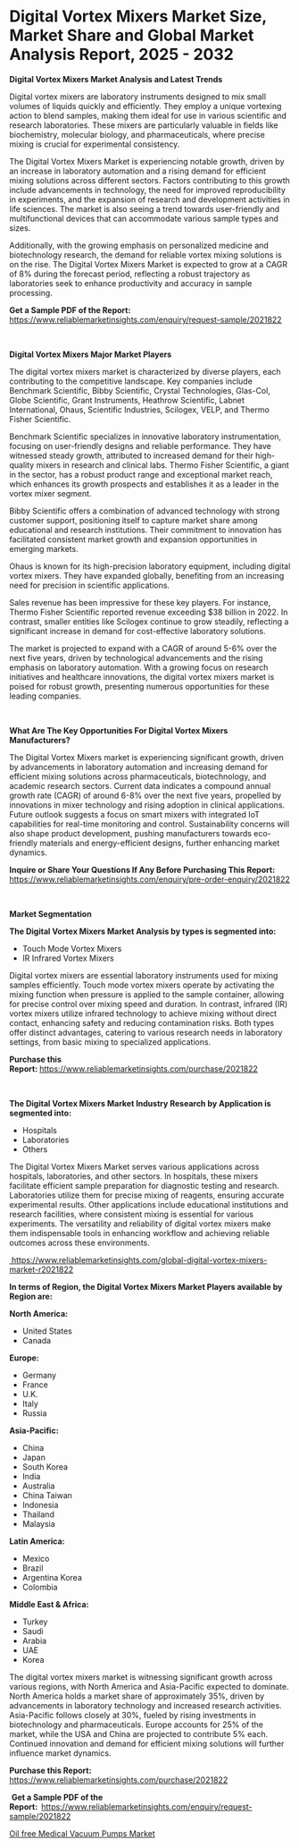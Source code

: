 <p><h1>Digital Vortex Mixers Market Size, Market Share and Global Market Analysis Report, 2025 - 2032</h1></p><p><strong>Digital Vortex Mixers Market Analysis and Latest Trends</strong></p>
<p><p>Digital vortex mixers are laboratory instruments designed to mix small volumes of liquids quickly and efficiently. They employ a unique vortexing action to blend samples, making them ideal for use in various scientific and research laboratories. These mixers are particularly valuable in fields like biochemistry, molecular biology, and pharmaceuticals, where precise mixing is crucial for experimental consistency. </p><p>The Digital Vortex Mixers Market is experiencing notable growth, driven by an increase in laboratory automation and a rising demand for efficient mixing solutions across different sectors. Factors contributing to this growth include advancements in technology, the need for improved reproducibility in experiments, and the expansion of research and development activities in life sciences. The market is also seeing a trend towards user-friendly and multifunctional devices that can accommodate various sample types and sizes.</p><p>Additionally, with the growing emphasis on personalized medicine and biotechnology research, the demand for reliable vortex mixing solutions is on the rise. The Digital Vortex Mixers Market is expected to grow at a CAGR of 8% during the forecast period, reflecting a robust trajectory as laboratories seek to enhance productivity and accuracy in sample processing.</p></p>
<p><strong>Get a Sample PDF of the Report:&nbsp;</strong> <a href="https://www.reliablemarketinsights.com/enquiry/request-sample/2021822?utm_campaign=3284&utm_medium=2&utm_source=Github&utm_content=ia&utm_term=29032025&utm_id=digital-vortex-mixers">https://www.reliablemarketinsights.com/enquiry/request-sample/2021822</a></p>
<p>&nbsp;</p>
<p><strong>Digital Vortex Mixers Major Market Players</strong></p>
<p><p>The digital vortex mixers market is characterized by diverse players, each contributing to the competitive landscape. Key companies include Benchmark Scientific, Bibby Scientific, Crystal Technologies, Glas-Col, Globe Scientific, Grant Instruments, Heathrow Scientific, Labnet International, Ohaus, Scientific Industries, Scilogex, VELP, and Thermo Fisher Scientific.</p><p>Benchmark Scientific specializes in innovative laboratory instrumentation, focusing on user-friendly designs and reliable performance. They have witnessed steady growth, attributed to increased demand for their high-quality mixers in research and clinical labs. Thermo Fisher Scientific, a giant in the sector, has a robust product range and exceptional market reach, which enhances its growth prospects and establishes it as a leader in the vortex mixer segment.</p><p>Bibby Scientific offers a combination of advanced technology with strong customer support, positioning itself to capture market share among educational and research institutions. Their commitment to innovation has facilitated consistent market growth and expansion opportunities in emerging markets.</p><p>Ohaus is known for its high-precision laboratory equipment, including digital vortex mixers. They have expanded globally, benefiting from an increasing need for precision in scientific applications.</p><p>Sales revenue has been impressive for these key players. For instance, Thermo Fisher Scientific reported revenue exceeding $38 billion in 2022. In contrast, smaller entities like Scilogex continue to grow steadily, reflecting a significant increase in demand for cost-effective laboratory solutions.</p><p>The market is projected to expand with a CAGR of around 5-6% over the next five years, driven by technological advancements and the rising emphasis on laboratory automation. With a growing focus on research initiatives and healthcare innovations, the digital vortex mixers market is poised for robust growth, presenting numerous opportunities for these leading companies.</p></p>
<p>&nbsp;</p>
<p><strong>What Are The Key Opportunities For Digital Vortex Mixers Manufacturers?</strong></p>
<p><p>The Digital Vortex Mixers market is experiencing significant growth, driven by advancements in laboratory automation and increasing demand for efficient mixing solutions across pharmaceuticals, biotechnology, and academic research sectors. Current data indicates a compound annual growth rate (CAGR) of around 6-8% over the next five years, propelled by innovations in mixer technology and rising adoption in clinical applications. Future outlook suggests a focus on smart mixers with integrated IoT capabilities for real-time monitoring and control. Sustainability concerns will also shape product development, pushing manufacturers towards eco-friendly materials and energy-efficient designs, further enhancing market dynamics.</p></p>
<p><strong>Inquire or Share Your Questions If Any Before Purchasing This Report:</strong> <a href="https://www.reliablemarketinsights.com/enquiry/pre-order-enquiry/2021822?utm_campaign=3284&utm_medium=2&utm_source=Github&utm_content=ia&utm_term=29032025&utm_id=digital-vortex-mixers">https://www.reliablemarketinsights.com/enquiry/pre-order-enquiry/2021822</a></p>
<p>&nbsp;</p>
<p><strong>Market Segmentation</strong></p>
<p><strong>The Digital Vortex Mixers Market Analysis by types is segmented into:</strong></p>
<p><ul><li>Touch Mode Vortex Mixers</li><li>IR Infrared Vortex Mixers</li></ul></p>
<p><p>Digital vortex mixers are essential laboratory instruments used for mixing samples efficiently. Touch mode vortex mixers operate by activating the mixing function when pressure is applied to the sample container, allowing for precise control over mixing speed and duration. In contrast, infrared (IR) vortex mixers utilize infrared technology to achieve mixing without direct contact, enhancing safety and reducing contamination risks. Both types offer distinct advantages, catering to various research needs in laboratory settings, from basic mixing to specialized applications.</p></p>
<p><strong>Purchase this Report:&nbsp;</strong><a href="https://www.reliablemarketinsights.com/purchase/2021822?utm_campaign=3284&utm_medium=2&utm_source=Github&utm_content=ia&utm_term=29032025&utm_id=digital-vortex-mixers">https://www.reliablemarketinsights.com/purchase/2021822</a></p>
<p>&nbsp;</p>
<p><strong>The Digital Vortex Mixers Market Industry Research by Application is segmented into:</strong></p>
<p><ul><li>Hospitals</li><li>Laboratories</li><li>Others</li></ul></p>
<p><p>The Digital Vortex Mixers Market serves various applications across hospitals, laboratories, and other sectors. In hospitals, these mixers facilitate efficient sample preparation for diagnostic testing and research. Laboratories utilize them for precise mixing of reagents, ensuring accurate experimental results. Other applications include educational institutions and research facilities, where consistent mixing is essential for various experiments. The versatility and reliability of digital vortex mixers make them indispensable tools in enhancing workflow and achieving reliable outcomes across these environments.</p></p>
<p><a href="https://www.reliablemarketinsights.com/global-digital-vortex-mixers-market-r2021822?utm_campaign=3284&utm_medium=2&utm_source=Github&utm_content=ia&utm_term=29032025&utm_id=digital-vortex-mixers">&nbsp;https://www.reliablemarketinsights.com/global-digital-vortex-mixers-market-r2021822</a></p>
<p><strong>In terms of Region, the Digital Vortex Mixers Market Players available by Region are:</strong></p>
<p>
    <p> <strong> North America: </strong>
        <ul>
            <li>United States</li>
            <li>Canada</li>
        </ul>
        </p> 
    <p> <strong> Europe: </strong>
        <ul>
            <li>Germany</li>
            <li>France</li>
            <li>U.K.</li>
            <li>Italy</li>
            <li>Russia</li>
        </ul>
        </p> 
    <p> <strong> Asia-Pacific: </strong>
        <ul>
            <li>China</li>
            <li>Japan</li>
            <li>South Korea</li>
            <li>India</li>
            <li>Australia</li>
            <li>China Taiwan</li>
            <li>Indonesia</li>
            <li>Thailand</li>
            <li>Malaysia</li>
        </ul>
        </p> 
    <p> <strong> Latin America: </strong>
        <ul>
            <li>Mexico</li>
            <li>Brazil</li>
            <li>Argentina Korea</li>
            <li>Colombia</li>
        </ul>
        </p> 
    <p> <strong> Middle East & Africa: </strong>
        <ul>
            <li>Turkey</li>
            <li>Saudi</li>
            <li>Arabia</li>
            <li>UAE</li>
            <li>Korea</li>
        </ul>
    </p>
    </p>
<p><p>The digital vortex mixers market is witnessing significant growth across various regions, with North America and Asia-Pacific expected to dominate. North America holds a market share of approximately 35%, driven by advancements in laboratory technology and increased research activities. Asia-Pacific follows closely at 30%, fueled by rising investments in biotechnology and pharmaceuticals. Europe accounts for 25% of the market, while the USA and China are projected to contribute 5% each. Continued innovation and demand for efficient mixing solutions will further influence market dynamics.</p></p>
<p><strong>Purchase this Report: </strong><a href="https://www.reliablemarketinsights.com/purchase/2021822?utm_campaign=3284&utm_medium=2&utm_source=Github&utm_content=ia&utm_term=29032025&utm_id=digital-vortex-mixers">https://www.reliablemarketinsights.com/purchase/2021822</a></p>
<p>&nbsp;<strong>Get a Sample PDF of the Report:&nbsp;&nbsp;</strong><a href="https://www.reliablemarketinsights.com/enquiry/request-sample/2021822?utm_campaign=3284&utm_medium=2&utm_source=Github&utm_content=ia&utm_term=29032025&utm_id=digital-vortex-mixers">https://www.reliablemarketinsights.com/enquiry/request-sample/2021822</a></p>
<p><strong></strong></p>
<p><p><a href="https://github.com/storcweithzg/Market-Research-Report-List-1/blob/main/oil-free-medical-vacuum-pumps-market.md?utm_campaign=3284&utm_medium=2&utm_source=Github&utm_content=ia&utm_term=29032025&utm_id=digital-vortex-mixers">Oil free Medical Vacuum Pumps Market</a></p></p>
